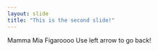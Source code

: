 ```yaml
---
layout: slide
title: "This is the second slide!"
---
```

Mamma Mia Figaroooo
Use left arrow to go back!
